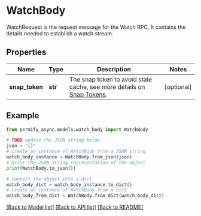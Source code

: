 # WatchBody

WatchRequest is the request message for the Watch RPC. It contains the details needed to establish a watch stream.

## Properties

Name | Type | Description | Notes
------------ | ------------- | ------------- | -------------
**snap_token** | **str** | The snap token to avoid stale cache, see more details on [Snap Tokens](../../operations/snap-tokens). | [optional] 

## Example

```python
from permify_async.models.watch_body import WatchBody

# TODO update the JSON string below
json = "{}"
# create an instance of WatchBody from a JSON string
watch_body_instance = WatchBody.from_json(json)
# print the JSON string representation of the object
print(WatchBody.to_json())

# convert the object into a dict
watch_body_dict = watch_body_instance.to_dict()
# create an instance of WatchBody from a dict
watch_body_from_dict = WatchBody.from_dict(watch_body_dict)
```
[[Back to Model list]](../README.md#documentation-for-models) [[Back to API list]](../README.md#documentation-for-api-endpoints) [[Back to README]](../README.md)


